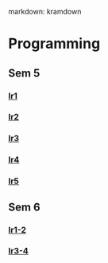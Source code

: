 markdown: kramdown

# Programming

## Sem 5
### [lr1](https://github.com/python-basic/sem5-lr1-portyanq)
### [lr2](https://github.com/python-basic/sem5-lr2-portyanq)
### [lr3](https://github.com/python-basic/sem5-lr3-portyanq)
### [lr4](https://replit.com/@Faccounts/sem5-lr4#main.py)
### [lr5](https://github.com/portyanq/getweather.git)


## Sem 6
### [lr1-2](https://replit.com/@Faccounts/sem6lr1)
### [lr3-4](https://replit.com/@Faccounts/sem6-lr3-4#main.py)


